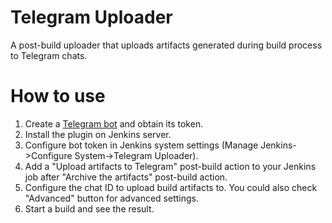 # Telegram Uploader

A post-build uploader that uploads artifacts generated during build process to Telegram chats.

# How to use

1. Create a [Telegram bot](https://core.telegram.org/bots#3-how-do-i-create-a-bot) and obtain its token.
2. Install the plugin on Jenkins server.
3. Configure bot token in Jenkins system settings (Manage Jenkins->Configure System->Telegram Uploader).
4. Add a "Upload artifacts to Telegram" post-build action to your Jenkins job after "Archive the artifacts" post-build action.
5. Configure the chat ID to upload build artifacts to. You could also check "Advanced" button for advanced settings.
6. Start a build and see the result.

